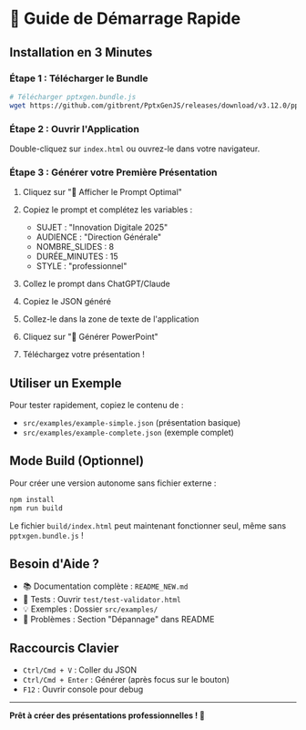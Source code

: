 # 🚀 Guide de Démarrage Rapide

## Installation en 3 Minutes

### Étape 1 : Télécharger le Bundle

```bash
# Télécharger pptxgen.bundle.js
wget https://github.com/gitbrent/PptxGenJS/releases/download/v3.12.0/pptxgen.bundle.js
```

### Étape 2 : Ouvrir l'Application

Double-cliquez sur `index.html` ou ouvrez-le dans votre navigateur.

### Étape 3 : Générer votre Première Présentation

1. Cliquez sur "📝 Afficher le Prompt Optimal"
2. Copiez le prompt et complétez les variables :
   - SUJET : "Innovation Digitale 2025"
   - AUDIENCE : "Direction Générale"
   - NOMBRE_SLIDES : 8
   - DURÉE_MINUTES : 15
   - STYLE : "professionnel"

3. Collez le prompt dans ChatGPT/Claude
4. Copiez le JSON généré
5. Collez-le dans la zone de texte de l'application
6. Cliquez sur "🚀 Générer PowerPoint"
7. Téléchargez votre présentation !

## Utiliser un Exemple

Pour tester rapidement, copiez le contenu de :
- `src/examples/example-simple.json` (présentation basique)
- `src/examples/example-complete.json` (exemple complet)

## Mode Build (Optionnel)

Pour créer une version autonome sans fichier externe :

```bash
npm install
npm run build
```

Le fichier `build/index.html` peut maintenant fonctionner seul, même sans `pptxgen.bundle.js` !

## Besoin d'Aide ?

- 📚 Documentation complète : `README_NEW.md`
- 🧪 Tests : Ouvrir `test/test-validator.html`
- 💡 Exemples : Dossier `src/examples/`
- 🐛 Problèmes : Section "Dépannage" dans README

## Raccourcis Clavier

- `Ctrl/Cmd + V` : Coller du JSON
- `Ctrl/Cmd + Enter` : Générer (après focus sur le bouton)
- `F12` : Ouvrir console pour debug

---

**Prêt à créer des présentations professionnelles ! 🎯**
